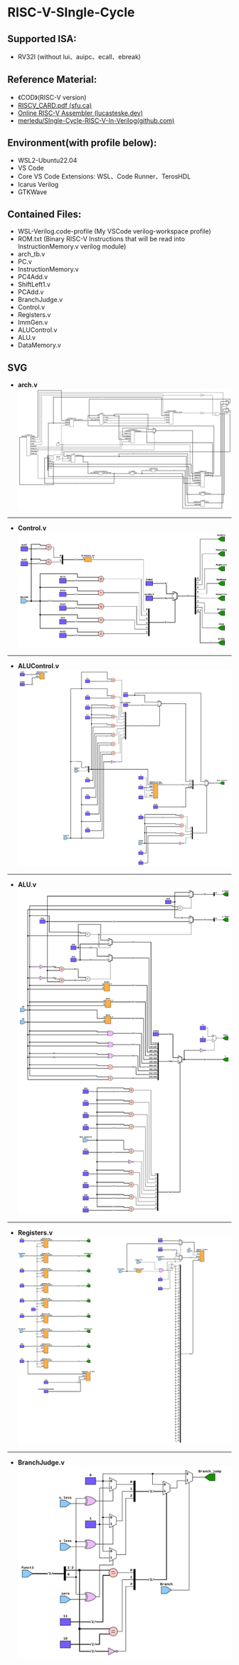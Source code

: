 # RISC-V-SIngle-Cycle
## Supported ISA:
- RV32I (without lui、auipc、ecall、ebreak)
## Reference Material:
- 《COD》(RISC-V version)
- [RISCV_CARD.pdf (sfu.ca)](https://www.cs.sfu.ca/~ashriram/Courses/CS295/assets/notebooks/RISCV/RISCV_CARD.pdf)
- [Online RISC-V Assembler (lucasteske.dev)](https://riscvasm.lucasteske.dev/#)
- [merledu/SIngle-Cycle-RISC-V-In-Verilog(github.com)](https://github.com/merledu/SIngle-Cycle-RISC-V-In-Verilog)

## Environment(with profile below):
- WSL2-Ubuntu22.04
- VS Code
- Core VS  Code Extensions:
WSL、Code Runner、TerosHDL
- Icarus Verilog
- GTKWave

## Contained Files:
- WSL-Verilog.code-profile (My VSCode verilog-workspace profile)
- ROM.txt (Binary RISC-V Instructions that will be read into InstructionMemory.v verilog module)
- arch_tb.v
- PC.v
- InstructionMemory.v
- PC4Add.v
- ShiftLeft1.v
- PCAdd.v
- BranchJudge.v
- Control.v
- Registers.v
- ImmGen.v
- ALUControl.v
- ALU.v
- DataMemory.v

## SVG
- **arch.v**
![image](https://raw.githubusercontent.com/Invisiphantom/RISC-V-SIngle-Cycle/main/SVG/RISC-V-Single-Cycle.svg)
---
- **Control.v**
![image](https://raw.githubusercontent.com/Invisiphantom/RISC-V-SIngle-Cycle/main/SVG/Control.svg)
---
- **ALUControl.v**
![image](https://raw.githubusercontent.com/Invisiphantom/RISC-V-SIngle-Cycle/main/SVG/ALUControl.svg)
---
- **ALU.v**
![image](https://raw.githubusercontent.com/Invisiphantom/RISC-V-SIngle-Cycle/main/SVG/ALU.svg)
---
- **Registers.v**
![image](https://raw.githubusercontent.com/Invisiphantom/RISC-V-SIngle-Cycle/main/SVG/Registers.svg)
---
- **BranchJudge.v**
![image](https://raw.githubusercontent.com/Invisiphantom/RISC-V-SIngle-Cycle/main/SVG/BranchJudge.svg)
